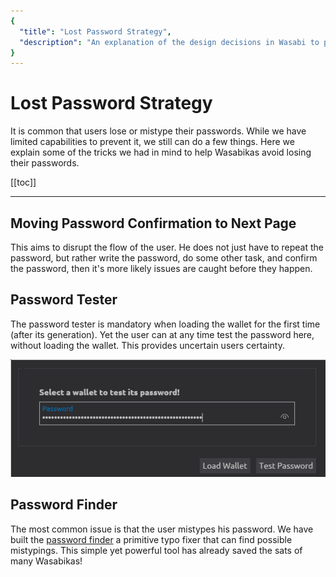 ```yaml
---
{
  "title": "Lost Password Strategy",
  "description": "An explanation of the design decisions in Wasabi to protect you from losing and forgetting your password. This is the Wasabi documentation, an archive of knowledge about the open-source, non-custodial and privacy-focused Bitcoin wallet for desktop."
}
---
```


# Lost Password Strategy

It is common that users lose or mistype their passwords.
While we have limited capabilities to prevent it, we still can do a few things.
Here we explain some of the tricks we had in mind to help Wasabikas avoid losing their passwords.

[[toc]]

---

## Moving Password Confirmation to Next Page

This aims to disrupt the flow of the user.
He does not just have to repeat the password, but rather write the password, do some other task, and confirm the password, then it's more likely issues are caught before they happen.

## Password Tester

The password tester is mandatory when loading the wallet for the first time (after its generation).
Yet the user can at any time test the password here, without loading the wallet.
This provides uncertain users certainty.

![](/TestPassword.png)

## Password Finder

The most common issue is that the user mistypes his password.
We have built the [password finder](/using-wasabi/PasswordFinder.md) a primitive typo fixer that can find possible mistypings.
This simple yet powerful tool has already saved the sats of many Wasabikas!
